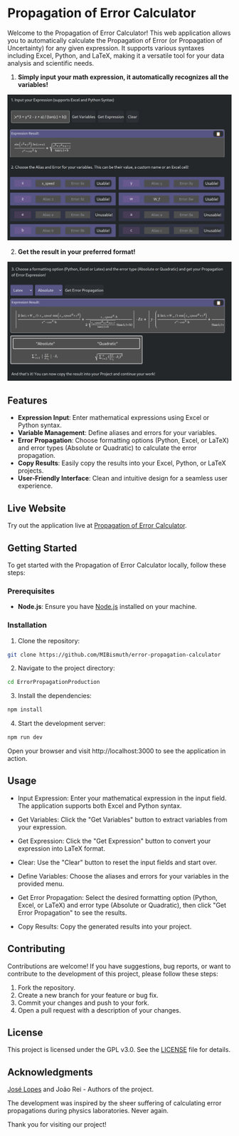 # Propagation of Error Calculator

Welcome to the Propagation of Error Calculator! This web application allows you to automatically calculate the Propagation of Error (or Propagation of Uncertainty) for any given expression. It supports various syntaxes including Excel, Python, and LaTeX, making it a versatile tool for your data analysis and scientific needs.

1. **Simply input your math expression, it automatically recognizes all the variables!**

![](static/expression_vars.png)

2. **Get the result in your preferred format!**

![](static/results.png)

## Features

- **Expression Input**: Enter mathematical expressions using Excel or Python syntax.
- **Variable Management**: Define aliases and errors for your variables.
- **Error Propagation**: Choose formatting options (Python, Excel, or LaTeX) and error types (Absolute or Quadratic) to calculate the error propagation.
- **Copy Results**: Easily copy the results into your Excel, Python, or LaTeX projects.
- **User-Friendly Interface**: Clean and intuitive design for a seamless user experience.

## Live Website

Try out the application live at [Propagation of Error Calculator](https://errorpropagation.com).

## Getting Started

To get started with the Propagation of Error Calculator locally, follow these steps:

### Prerequisites

- **Node.js**: Ensure you have [Node.js](https://nodejs.org/) installed on your machine.

### Installation

1. Clone the repository:

```bash
git clone https://github.com/MIBismuth/error-propagation-calculator
```
2. Navigate to the project directory:

```bash
cd ErrorPropagationProduction
```

3. Install the dependencies:

```bash
npm install
```


4. Start the development server:

```bash
npm run dev
```

Open your browser and visit http://localhost:3000 to see the application in action.

## Usage

- Input Expression: Enter your mathematical expression in the input field. The application supports both Excel and Python syntax.

- Get Variables: Click the "Get Variables" button to extract variables from your expression.

- Get Expression: Click the "Get Expression" button to convert your expression into LaTeX format.

- Clear: Use the "Clear" button to reset the input fields and start over.

- Define Variables: Choose the aliases and errors for your variables in the provided menu.

- Get Error Propagation: Select the desired formatting option (Python, Excel, or LaTeX) and error type (Absolute or Quadratic), then click "Get Error Propagation" to see the results.

- Copy Results: Copy the generated results into your project.

## Contributing

Contributions are welcome! If you have suggestions, bug reports, or want to contribute to the development of this project, please follow these steps:

1. Fork the repository.
2. Create a new branch for your feature or bug fix.
3. Commit your changes and push to your fork.
4. Open a pull request with a description of your changes.

## License

This project is licensed under the GPL v3.0. See the [LICENSE](LICENSE) file for details.

## Acknowledgments

[José Lopes](https://joselopes.dev) and João Rei - Authors of the project.

The development was inspired by the sheer suffering of calculating error propagations during physics laboratories. Never again.

Thank you for visiting our project!
